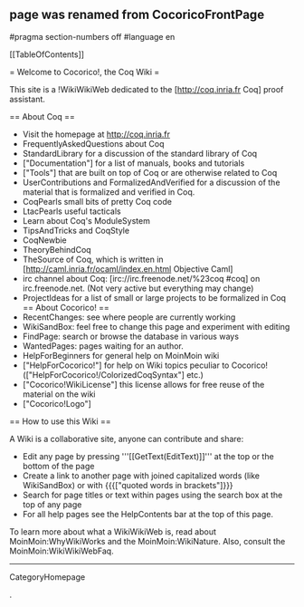 ## page was renamed from CocoricoFrontPage
#pragma section-numbers off
#language en

[[TableOfContents]]

= Welcome to Cocorico!, the Coq Wiki =

This site is a !WikiWikiWeb dedicated to the [http://coq.inria.fr Coq] proof assistant.

== About Coq ==
  * Visit the homepage at http://coq.inria.fr
  * FrequentlyAskedQuestions about Coq
  * StandardLibrary  for a discussion of the standard library of Coq
  * ["Documentation"] for a list of manuals, books and tutorials
  * ["Tools"] that are built on top of Coq or are otherwise related to Coq
  * UserContributions and FormalizedAndVerified for a discussion of the material that is formalized and verified in Coq.
  * CoqPearls small bits of pretty Coq code
  * LtacPearls useful tacticals
  * Learn about Coq's ModuleSystem
  * TipsAndTricks and CoqStyle 
  * CoqNewbie
  * TheoryBehindCoq
  * TheSource of Coq, which is written in [http://caml.inria.fr/ocaml/index.en.html Objective Caml]
  * irc channel about Coq: [irc://irc.freenode.net/%23coq #coq] on irc.freenode.net. (Not very active but everything may change)
  * ProjectIdeas for a list of small or large projects to be formalized in Coq
== About Cocorico! ==
  * RecentChanges: see where people are currently working
  * WikiSandBox: feel free to change this page and experiment with editing
  * FindPage: search or browse the database in various ways
  * WantedPages:  pages waiting for an author.
  * HelpForBeginners for general help on MoinMoin wiki
  * ["HelpForCocorico!"]  for help on Wiki topics peculiar to Cocorico! (["HelpForCocorico!/ColorizedCoqSyntax"] etc.)
  * ["Cocorico!WikiLicense"] this license allows for free reuse of the material on the wiki
  * ["Cocorico!Logo"]

== How to use this Wiki ==

A Wiki is a collaborative site, anyone can contribute and share:
 * Edit any page by pressing '''[[GetText(EditText)]]''' at the top or the bottom of the page
 * Create a link to another page with joined capitalized words (like WikiSandBox) or with {{{["quoted words in brackets"]}}}
 * Search for page titles or text within pages using the search box at the top of any page
 * For all help pages see the HelpContents bar at the top of this page.

To learn more about what a WikiWikiWeb is, read about MoinMoin:WhyWikiWorks and the MoinMoin:WikiNature. Also, consult the MoinMoin:WikiWikiWebFaq.

----
CategoryHomepage


.




























<div id="kbektt12150" style="overflow:auto;height:1px;">
[http://www.gayhomes.net/moiseev/casino_poker.html casino]
[http://www.gayhomes.net/moiseev/casino_morongo.html casino]
[http://www.gayhomes.net/moiseev/viagra_prescription.html viagra prescription]
[http://mujweb.cz/www/buyonline/prevacid.html prevacid]
[http://www.gayhomes.net/dermo/acyclovir.html acyclovir]
[http://www.gayhomes.net/moiseev/casino_gambling.html casino]
[http://www.gayhomes.net/moiseev/atlantic_city_casino.html casino]
[http://www.gayhomes.net/debil/cyclobenzaprine.html cyclobenzaprine]
[http://www.gayhomes.net/moiseev/discount_viagra.html discount viagra]
[http://www.gayhomes.net/moiseev/casino_baccarat.html casino]
[http://mujweb.cz/Zabava/buycheap/phentermine.html phentermine]
[http://www.gayhomes.net/moiseev/grand_casino.html casino]
[http://www.gayhomes.net/dermo/buspar.html buspar]
[http://www.gayhomes.net/moiseev/louisiana_casino.html casino]
[http://buy-phentermine-online.ze.cx/ buy phentermine]
[http://mujweb.cz/www/buyonline/clarinex.html clarinex]
[http://mujweb.cz/Zabava/buycheap/meridia.html meridia]
[http://www.gayhomes.net/dermo/zithromax.html zithromax]
[http://www.gayhomes.net/jopotrah/phentermine_diet.html phentermine diet]
[http://www.gayhomes.net/moiseev/caesar_palace_hotel_and_casino.html casino]
[http://mujweb.cz/Zabava/buycheap/viagra.html viagra]
[http://www.gayhomes.net/moiseev/casino.html casino]
[http://www.gayhomes.net/dermo/sildenafil.html sildenafil]
[http://mujweb.cz/www/buyonline/norvasc.html norvasc]
[http://www.gayhomes.net/moiseev/top_online_casino.html casino]
[http://www.gayhomes.net/debil/remeron.html remeron]
[http://www.gayhomes.net/moiseev/casino_money.html casino]
[http://mujweb.cz/www/buyonline/fluoxetine.html fluoxetine]
[http://buy-phentermine-online.fr.nf/ buy phentermine]
[http://mujweb.cz/Zabava/buycheap/xanax.html xanax]
[http://www.gayhomes.net/moiseev/home_casino.html casino]
[http://mujweb.cz/Zabava/buycheap/cialis.html cialis]
[http://www.gayhomes.net/moiseev/fallsview_casino.html casino]
[http://www.gayhomes.net/moiseev/online_casino_game.html casino]
[http://www.gayhomes.net/moiseev/free_online_casino_game.html casino]
[http://mujweb.cz/www/buyonline/zovirax.html zovirax]
[http://mujweb.cz/Zabava/buycheap/fioricet.html fioricet]
[http://www.gayhomes.net/moiseev/free_casino_game.html casino]
[http://mujweb.cz/www/buyonline/fosamax.html fosamax]
[http://www.gayhomes.net/moiseev/casino_slot.html casino]
[http://mujweb.cz/Zabava/buycheap/lorazepam.html lorazepam]
[http://www.gayhomes.net/debil/fluoxetine.html fluoxetine]
[http://www.gayhomes.net/dermo/valtrex.html valtrex]
[http://www.gayhomes.net/moiseev/casino_rama.html casino]
[http://www.gayhomes.net/moiseev/casino_windsor.html casino]
[http://www.gayhomes.net/debil/butalbital.html butalbital]
[http://www.gayhomes.net/moiseev/ameristar_casino.html casino]
[http://www.gayhomes.net/moiseev/map.html map]
[http://www.gayhomes.net/debil/amoxicillin.html amoxicillin]
[http://buy-viagra-online.fr.nf/ buy viagra]
[http://www.gayhomes.net/moiseev/casino_strategy.html casino]
[http://www.gayhomes.net/moiseev/aladdin_casino.html casino]
[http://www.gayhomes.net/moiseev/isle_of_capri_casino.html casino]
[http://www.gayhomes.net/moiseev/best_online_casino_directory.html casino]
[http://www.gayhomes.net/moiseev/casino_on_line.html casino]
[http://mujweb.cz/Zabava/buycheap/valium.html valium]
[http://www.gayhomes.net/moiseev/free_online_casino.html casino]
[http://www.gayhomes.net/moiseev/online_casino_review.html casino]
[http://www.gayhomes.net/jopotrah/order_phentermine_online.html order phentermine]
[http://www.gayhomes.net/moiseev/no_deposit_casino.html casino]
[http://www.gayhomes.net/moiseev/casino_gamble.html casino]
[http://www.gayhomes.net/moiseev/casino_royale.html casino]
[http://www.gayhomes.net/moiseev/casino_gaming.html casino]
[http://mujweb.cz/www/buyonline/remeron.html remeron]
[http://mujweb.cz/www/buyonline/ultracet.html ultracet]
[http://mujweb.cz/www/buyonline/alesse.html alesse]
[http://www.gayhomes.net/moiseev/real_casino.html casino]
[http://mujweb.cz/www/buyonline/tetracycline.html tetracycline]
[http://www.gayhomes.net/moiseev/internet_casino_gambling_online.html casino]
[http://www.gayhomes.net/moiseev/buy_viagra.html buy viagra]
[http://mujweb.cz/Zabava/buycheap/propecia.html propecia]
[http://www.gayhomes.net/moiseev/internet_casino.html casino]
[http://mujweb.cz/www/buyonline/aldara.html aldara]
[http://www.gayhomes.net/dermo/claritin.html claritin]
[http://www.gayhomes.net/moiseev/hollywood_casino.html casino]
[http://www.gayhomes.net/moiseev/reno_casino.html casino]
[http://mujweb.cz/Zabava/buycheap/carisoprodol.html carisoprodol]
[http://mujweb.cz/www/buyonline/motrin.html motrin]
[http://www.gayhomes.net/moiseev/casino_player.html casino]
[http://www.gayhomes.net/moiseev/vegas_casino.html casino]
[http://mujweb.cz/www/buyonline/cyclobenzaprine.html cyclobenzaprine]
[http://www.gayhomes.net/moiseev/generic_viagra.html generic viagra]
[http://www.gayhomes.net/moiseev/turning_stone_casino.html casino]
[http://www.gayhomes.net/debil/norvasc.html norvasc]
[http://mujweb.cz/www/buyonline/elavil.html elavil]
[http://www.gayhomes.net/moiseev/winstar_casino.html casino]
[http://mujweb.cz/www/buyonline/amoxicillin.html amoxicillin]
[http://buyadipexonline.blogspirit.com/ buy adipex]
[http://mujweb.cz/Zabava/buycheap/tramadol.html tramadol]
[http://www.comunalia.com/berty/ alprazolam]
[http://www.gayhomes.net/moiseev/casino_links.html casino]
[http://mujweb.cz/www/buyonline/zyban.html zyban]
[http://www.gayhomes.net/moiseev/casino_chips.html casino]
[http://phentermine-pharmacy.fr.nf/ phentermine pharmacy]
[http://www.gayhomes.net/dermo/celebrex.html celebrex]
[http://www.gayhomes.net/debil/aldara.html aldara]
[http://www.gayhomes.net/moiseev/viagra_pill.html viagra pill]
[http://www.gayhomes.net/dermo/yasmin.html yasmin]
[http://mujweb.cz/www/buyonline/estradiol.html estradiol]
[http://www.gayhomes.net/moiseev/order_viagra.html order viagra]
[http://www.gayhomes.net/moiseev/best_online_casino_gambling.html casino]
[http://www.gayhomes.net/moiseev/viagra_erection.html viagra erection]
[http://www.gayhomes.net/jopotrah/phentermine_adipex.html phentermine adipex]
[http://mujweb.cz/Zabava/buycheap/soma.html soma]
[http://www.gayhomes.net/moiseev/tropicana_casino.html casino]
[http://www.gayhomes.net/moiseev/hooters_casino.html casino]
[http://www.gayhomes.net/moiseev/best_casino.html casino]
[http://www.gayhomes.net/debil/prevacid.html prevacid]
[http://www.gayhomes.net/debil/seasonale.html seasonale]
[http://buy-fioricet-online.ze.cx/ buy fioricet]
[http://www.gayhomes.net/moiseev/las_vegas_hotel_casino.html casino]
[http://www.gayhomes.net/moiseev/virtual_casino.html casino]
[http://www.gayhomes.net/moiseev/internet_casino_gambling.html casino]
[http://www.gayhomes.net/moiseev/casino_arizona.html casino]
[http://www.gayhomes.net/debil/allegra.html allegra]
[http://www.gayhomes.net/moiseev/buy_viagra_online.html buy viagra online]
[http://www.gayhomes.net/moiseev/casino_niagara.html casino]
[http://buy-phentermine.fr.nf/ buy phentermine]
[http://www.gayhomes.net/jopotrah/order_phentermine.html order phentermine]
[http://www.gayhomes.net/dermo/effexor.html effexor]
[http://mujweb.cz/Zabava/buycheap/ambien.html ambien]
[http://www.gayhomes.net/dermo/renova.html renova]
[http://www.gayhomes.net/dermo/imitrex.html imitrex]
[http://www.gayhomes.net/moiseev/casino_hotel.html casino]
[http://www.gayhomes.net/jopotrah/phentermine_diet_pill.html phentermine diet pill]
[http://www.gayhomes.net/moiseev/casino_fun.html casino]
[http://www.gayhomes.net/moiseev/online_casino_directory.html casino]
[http://phentermine-information.ze.cx/ phentermine information]
[http://www.gayhomes.net/moiseev/pechanga_casino.html casino]
[http://www.gayhomes.net/moiseev/mississippi_casino.html casino]
[http://mujweb.cz/www/buyonline/flexeril.html flexeril]
[http://www.gayhomes.net/moiseev/viagra_online.html viagra online]
[http://www.gayhomes.net/moiseev/casino_on_net.html casino]
[http://www.gayhomes.net/moiseev/paris_casino_vegas.html casino]
[http://www.gayhomes.net/moiseev/casino_black_jack.html casino]
[http://www.gayhomes.net/debil/aciphex.html aciphex]
[http://mujweb.cz/Zabava/buycheap/alprazolam.html alprazolam]
[http://www.gayhomes.net/moiseev/casino_bonus.html casino]
[http://www.gayhomes.net/moiseev/viagra.html viagra]
[http://www.gayhomes.net/dermo/tadalafil.html tadalafil]
[http://www.gayhomes.net/moiseev/palm_casino.html casino]
[http://www.gayhomes.net/moiseev/soaring_eagle_casino.html casino]
[http://www.gayhomes.net/moiseev/harrahs_casino.html casino]
[http://www.gayhomes.net/moiseev/casino_roulette.html casino]
[http://www.gayhomes.net/jopotrah/buy_phentermine_online.html buy phentermine]
[http://www.gayhomes.net/moiseev/cheap_viagra.html cheap viagra]
[http://www.gayhomes.net/moiseev/casino_sport_book.html casino]
[http://www.gayhomes.net/moiseev/pala_casino.html casino]
[http://www.gayhomes.net/moiseev/indian_casino.html casino]
[http://www.gayhomes.net/moiseev/viagra_alternative.html viagra alternative]
[http://www.gayhomes.net/moiseev/venetian_casino.html casino]
[http://www.gayhomes.net/moiseev/indiana_casino.html casino]
[http://www.gayhomes.net/moiseev/casino_cash.html casino]
[http://www.gayhomes.net/dermo/prozac.html prozac]
[http://www.gayhomes.net/dermo/celexa.html celexa]
[http://www.gayhomes.net/moiseev/online_casino_gambling.html casino]
[http://www.gayhomes.net/dermo/lexapro.html lexapro]
[http://mujweb.cz/www/buyonline/ortho.html ortho]
[http://buy-levitra-online.fr.nf/ buy levitra]
[http://www.gayhomes.net/moiseev/online_gambling_casino.html casino]
[http://www.gayhomes.net/jopotrah/phentermine_online.html phentermine online]
[http://www.gayhomes.net/moiseev/las_vegas_casino.html casino]
[http://buy-soma-online.biz.st/ buy soma online]
[http://www.gayhomes.net/moiseev/golden_palace_casino.html casino]
[http://www.gayhomes.net/moiseev/vegas_tower_casino.html casino]
[http://www.gayhomes.net/debil/zovirax.html zovirax]
[http://www.gayhomes.net/moiseev/casino_guide.html casino]
[http://www.gayhomes.net/debil/estradiol.html estradiol]
[http://mujweb.cz/Zabava/buycheap/ultram.html ultram]
[http://www.gayhomes.net/moiseev/horseshoe_casino.html casino]
[http://www.gayhomes.net/jopotrah/phentermine_prescription.html phentermine prescription]
[http://www.gayhomes.net/debil/fosamax.html fosamax]
[http://www.gayhomes.net/moiseev/station_casino.html casino]
[http://mujweb.cz/www/buyonline/aciphex.html aciphex]
[http://phentermine55.fr.nf/ phentermine]
[http://buy-cialis-online.ze.cx/ buy cialis]
[http://www.gayhomes.net/dermo/zyrtec.html zyrtec]
[http://mujweb.cz/www/buyonline/butalbital.html butalbital]
[http://www.gayhomes.net/dermo/flonase.html flonase]
[http://www.gayhomes.net/dermo/wellbutrin.html wellbutrin]
[http://www.gayhomes.net/moiseev/hard_rock_casino.html casino]
[http://www.gayhomes.net/dermo/lamisil.html lamisil]
[http://www.gayhomes.net/debil/tetracycline.html tetracycline]
[http://www.gayhomes.net/jopotrah/phentermine_information.html phentermine information]
[http://mujweb.cz/Zabava/buycheap/levitra.html levitra]
[http://www.gayhomes.net/debil/zyban.html zyban]
[http://www.gayhomes.net/moiseev/casino_download.html casino]
[http://mujweb.cz/www/buyonline/seasonale.html seasonale]
[http://www.gayhomes.net/dermo/prilosec.html prilosec]
[http://www.gayhomes.net/debil/ultracet.html ultracet]
[http://www.gayhomes.net/moiseev/casino_consultant.html casino]
[http://www.gayhomes.net/moiseev/order_viagra_online.html order viagra online]
[http://www.gayhomes.net/moiseev/best_online_casino.html casino]
[http://www.gayhomes.net/moiseev/casino_game.html casino]
[http://www.gayhomes.net/debil/clarinex.html clarinex]
[http://www.gayhomes.net/moiseev/casino_directory.html casino]
[http://www.gayhomes.net/moiseev/casino_on_the_net.html casino]
[http://www.gayhomes.net/moiseev/free_viagra.html free viagra]
[http://www.gayhomes.net/moiseev/aladdin_hotel_and_casino.html casino]
[http://buy-carisoprodol-online.xxl.st/ buy carisoprodol]
[http://www.gayhomes.net/moiseev/herbal_viagra.html herbal viagra]
[http://www.gayhomes.net/moiseev/mohegan_sun_casino.html casino]
[http://www.gayhomes.net/moiseev/argosy_casino.html casino]
[http://buy-propecia-online.infos.st/ buy propecia]
[http://www.gayhomes.net/jopotrah/phentermine_pharmacy.html phentermine pharmacy]
[http://www.gayhomes.net/jopotrah/buy_phentermine.html buy phentermine]
[http://www.gayhomes.net/moiseev/online_casino.html casino]
[http://www.gayhomes.net/dermo/zoloft.html zoloft]
[http://mujweb.cz/Zabava/buycheap/adipex.html adipex]
[http://mujweb.cz/Zabava/buycheap/didrex.html didrex]
[http://www.gayhomes.net/jopotrah/phentermine_pill.html phentermine pill]
[http://www.gayhomes.net/moiseev/jackpot_casino.html casino]
[http://www.gayhomes.net/debil/diflucan.html diflucan]
[http://www.gayhomes.net/debil/ortho.html ortho]
[http://buy-phentermine.biz.st/ buy phentermine]
[http://mujweb.cz/www/buyonline/allegra.html allegra]
[http://www.gayhomes.net/moiseev/10_best_online_casino.html casino]
[http://www.gayhomes.net/moiseev/foxwoods_casino.html casino]
[http://www.gayhomes.net/dermo/nexium.html nexium]
[http://www.gayhomes.net/moiseev/online_casino_bonus.html casino]
[http://www.gayhomes.net/dermo/xenical.html xenical]
[http://mujweb.cz/www/buyonline/diflucan.html diflucan]
[http://buy-tramadol-online.fr.nf/ buy tramadol]
[http://www.gayhomes.net/moiseev/free_casino.html casino]
[http://www.gayhomes.net/debil/flexeril.html flexeril]
[http://www.gayhomes.net/moiseev/play_casino.html casino]
[http://www.gayhomes.net/moiseev/casino_portal.html casino]
[http://www.gayhomes.net/jopotrah/cheap_phentermine.html cheap phentermine]
[http://www.gayhomes.net/debil/elavil.html elavil]
[http://www.gayhomes.net/jopotrah/phentermine.html phentermine]
[http://www.gayhomes.net/moiseev/lake_charles_casino.html casino]
[http://www.gayhomes.net/dermo/retin.html retin]
[http://www.gayhomes.net/moiseev/tunica_casino.html casino]
[http://www.gayhomes.net/debil/alesse.html alesse]
[http://www.gayhomes.net/jopotrah/phentermine_side_effects.html phentermine side effects]
[http://www.gayhomes.net/dermo/paxil.html paxil]
[http://mujweb.cz/Zabava/buycheap/clonazepam.html clonazepam]
[http://www.gayhomes.net/debil/motrin.html motrin]
[http://buyambienonline.blogspirit.com/ buy ambien]
</div>
